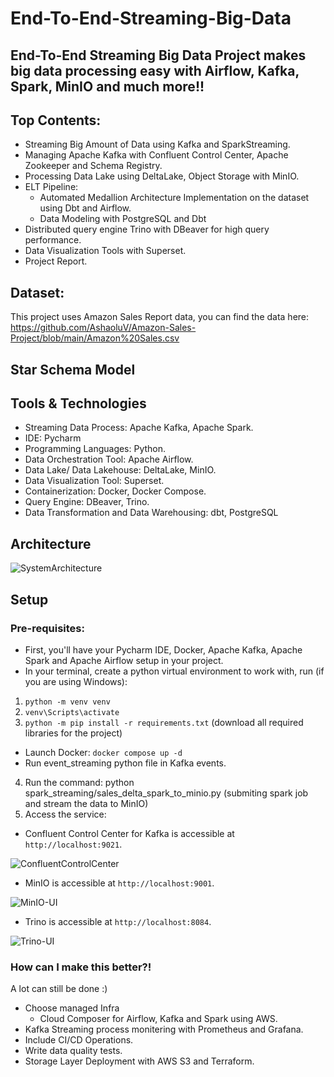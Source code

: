 # End-To-End-Streaming-Big-Data
## End-To-End Streaming Big Data Project makes big data processing easy with Airflow, Kafka, Spark, MinIO and much more!!

## Top Contents:
+ Streaming Big Amount of Data using Kafka and SparkStreaming.
+ Managing Apache Kafka with Confluent Control Center, Apache Zookeeper and Schema Registry.
+ Processing Data Lake using DeltaLake, Object Storage with MinIO.
+ ELT Pipeline:
  + Automated Medallion Architecture Implementation on the dataset using Dbt and Airflow.
  + Data Modeling with PostgreSQL and Dbt
+ Distributed query engine Trino with DBeaver for high query performance.
+ Data Visualization Tools with Superset.
+ Project Report.

## Dataset:
This project uses Amazon Sales Report data, you can find the data here: https://github.com/AshaoluV/Amazon-Sales-Project/blob/main/Amazon%20Sales.csv

## Star Schema Model

## Tools & Technologies
+ Streaming Data Process: Apache Kafka, Apache Spark.
+ IDE: Pycharm
+ Programming Languages: Python.
+ Data Orchestration Tool: Apache Airflow.
+ Data Lake/ Data Lakehouse: DeltaLake, MinIO.
+ Data Visualization Tool: Superset.
+ Containerization: Docker, Docker Compose.
+ Query Engine: DBeaver, Trino.
+ Data Transformation and Data Warehousing: dbt, PostgreSQL

## Architecture
![SystemArchitecture](https://github.com/user-attachments/assets/09d4f66f-62ec-47fc-a7a5-e872c35eca49)


## Setup
### Pre-requisites: 
+ First, you'll have your Pycharm IDE, Docker, Apache Kafka, Apache Spark and Apache Airflow setup in your project.
+ In your terminal, create a python virtual environment to work with, run (if you are using Windows):
1. ```python -m venv venv```
2. ```venv\Scripts\activate```
3. ```python -m pip install -r requirements.txt``` (download all required libraries for the project)
+ Launch Docker: ```docker compose up -d```
+ Run event_streaming python file in Kafka events.
4. Run the command: python spark_streaming/sales_delta_spark_to_minio.py (submiting spark job and stream the data to MinIO)
5. Access the service:
  + Confluent Control Center for Kafka is accessible at `http://localhost:9021`.

![ConfluentControlCenter](https://github.com/user-attachments/assets/afb99b8d-e892-4055-93de-16863da25c61)


  + MinIO is accessible at `http://localhost:9001`.

![MinIO-UI](https://github.com/user-attachments/assets/be80d18f-8a63-4bf1-9bfc-1e1bdc6c9bdf)

  + Trino is accessible at `http://localhost:8084`.

![Trino-UI](https://github.com/user-attachments/assets/704a5de4-2c07-46a4-ac23-ecdd509ebc2d)


### How can I make this better?!
A lot can still be done :)
+ Choose managed Infra
  + Cloud Composer for Airflow, Kafka and Spark using AWS.
+ Kafka Streaming process monitering with Prometheus and Grafana.
+ Include CI/CD Operations.
+ Write data quality tests.
+ Storage Layer Deployment with AWS S3 and Terraform.

